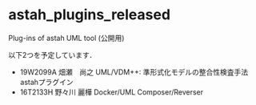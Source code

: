# astah_plugins_released

Plug-ins of astah UML tool (公開用)

以下2つを予定しています．

* 19W2099A	畑瀬　尚之	UML/VDM++: 準形式化モデルの整合性検査手法 astahプラグイン
* 16T2133H	野々川 麗樺	Docker/UML Composer/Reverser

